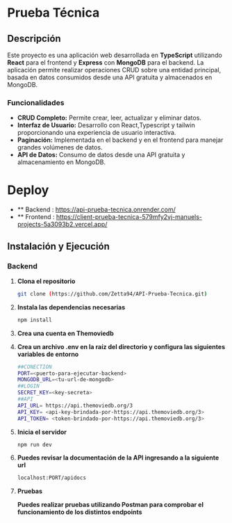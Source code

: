 # Prueba Técnica 

## Descripción

Este proyecto es una aplicación web desarrollada en **TypeScript** utilizando **React** para el frontend y **Express** con **MongoDB** para el backend. La aplicación permite realizar operaciones CRUD sobre una entidad principal, basada en datos consumidos desde una API gratuita y almacenados en MongoDB. 

### Funcionalidades

- **CRUD Completo:** Permite crear, leer, actualizar y eliminar datos.
- **Interfaz de Usuario:** Desarrollo con React,Typescript y tailwin proporcionando una experiencia de usuario interactiva.
- **Paginación:** Implementada en el backend y en el frontend para manejar grandes volúmenes de datos.
- **API de Datos:** Consumo de datos desde una API gratuita y almacenamiento en MongoDB.

# Deploy

- ** Backend : https://api-prueba-tecnica.onrender.com/
- ** Frontend : https://client-prueba-tecnica-579mfy2vj-manuels-projects-5a3093b2.vercel.app/

## Instalación y Ejecución

### Backend

1. **Clona el repositorio**

   ```bash
   git clone (https://github.com/Zetta94/API-Prueba-Tecnica.git)

2. **Instala las dependencias necesarias**
   
   ```bash
   npm install
   
3. **Crea una cuenta en Themoviedb**
    
    
   
4. **Crea un archivo .env en la raíz del directorio y configura las siguientes variables de entorno**
   
   ```bash
   ##CONECTION
   PORT=<puerto-para-ejecutar-backend>
   MONGODB_URL=<tu-url-de-mongodb>
   ##LOGIN
   SECRET_KEY=<key-secreta>
   ##API
   API_URL= https://api.themoviedb.org/3
   API_KEY= <api-key-brindada-por-https://api.themoviedb.org/3>
   API_TOKEN= <token-brindado-por-https://api.themoviedb.org/3>
   
5. **Inicia el servidor**
   
   ```bash
   npm run dev
   
6. **Puedes revisar la documentación de la API ingresando a la siguiente url** 
   ```bash
   localhost:PORT/apidocs 
   
8. **Pruebas**
 
   **Puedes realizar pruebas utilizando Postman para comprobar el funcionamiento de los distintos endpoints**
    

   
